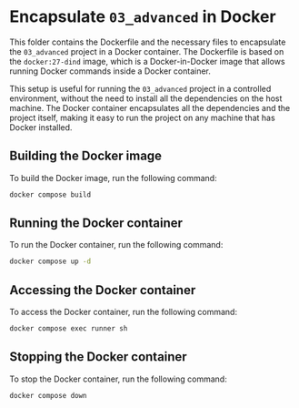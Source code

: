 # Encapsulate `03_advanced` in Docker

This folder contains the Dockerfile and the necessary files to encapsulate the
`03_advanced` project in a Docker container. The Dockerfile is based on the
`docker:27-dind` image, which is a Docker-in-Docker image that allows running
Docker commands inside a Docker container.

This setup is useful for running the `03_advanced` project in a controlled
environment, without the need to install all the dependencies on the host
machine. The Docker container encapsulates all the dependencies and the project
itself, making it easy to run the project on any machine that has Docker
installed.

## Building the Docker image

To build the Docker image, run the following command:

```bash
docker compose build
```

## Running the Docker container

To run the Docker container, run the following command:

```bash
docker compose up -d
```

## Accessing the Docker container

To access the Docker container, run the following command:

```bash
docker compose exec runner sh
```

## Stopping the Docker container

To stop the Docker container, run the following command:

```bash
docker compose down
```
